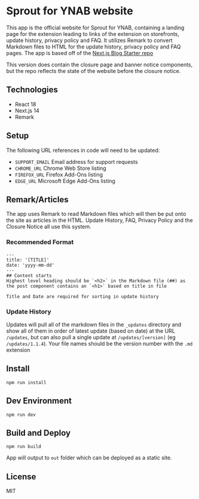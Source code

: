 # Sprout for YNAB website

This app is the official website for Sprout for YNAB, containing a landing page for the extension leading to links of the extension on storefronts, update history, privacy policy and FAQ. It utilizes Remark to convert Markdown files to HTML for the update history, privacy policy and FAQ pages. The app is based off of the [Next.js Blog Starter repo](https://github.com/vercel/next.js/tree/canary/examples/blog-starter)

This version does contain the closure page and banner notice components, but the repo reflects the state of the website before the closure notice.

## Technologies
- React 18
- Next.js 14
- Remark

## Setup
The following URL references in code will need to be updated:
- `SUPPORT_EMAIL` Email address for support requests
- `CHROME_URL` Chrome Web Store listing
- `FIREFOX_URL` Firefox Add-Ons listing
- `EDGE_URL` Microsoft Edge Add-Ons listing

## Remark/Articles
The app uses Remark to read Markdown files which will then be put onto the site as articles in the HTML. Update History, FAQ, Privacy Policy and the Closure Notice all use this system.

### Recommended Format
```
---
title: '[TITLE]'
date: 'yyyy-mm-dd'
---
## Content starts
Highest level heading should be `<h2>` in the Markdown file (##) as the post component contains an `<h1>` based on title in file

Title and Date are required for sorting in update history
```

### Update History
Updates will pull all of the markdown files in the `_updates` directory and show all of them in order of latest update (based on date) at the URL `/updates`, but can also pull a single update at `/updates/[version]` (eg `/updates/1.1.4`). Your file names should be the version number with the `.md` extension

## Install
```
npm run install
```
## Dev Environment
```
npm run dev
```
## Build and Deploy
```
npm run build
```
App will output to `out` folder which can be deployed as a static site.

## License
MIT